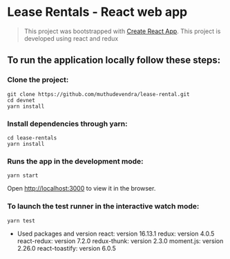 # Lease Rentals - React web app
> This project was bootstrapped with [Create React App](https://github.com/facebook/create-react-app).
> This project is developed using react and redux

## To run the application locally follow these steps:

### Clone the project:
```shell
git clone https://github.com/muthudevendra/lease-rental.git
cd devnet
yarn install
```

### Install dependencies through yarn:
```shell
cd lease-rentals
yarn install
```

### Runs the app in the development mode:
```shell
yarn start
```
Open [http://localhost:3000](http://localhost:3000) to view it in the browser.


### To launch the test runner in the interactive watch mode:
```shell
yarn test
```

* Used packages and version
    react: version 16.13.1
    redux: version 4.0.5
    react-redux: version 7.2.0
    redux-thunk: version 2.3.0
    moment.js: version 2.26.0
    react-toastify: version 6.0.5
